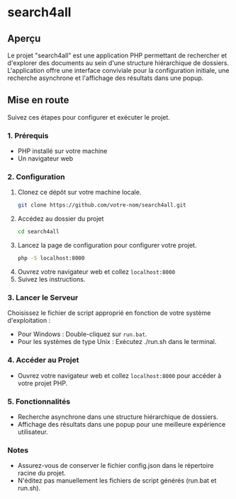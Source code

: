 # search4all

## Aperçu

Le projet "search4all" est une application PHP permettant de rechercher et d'explorer des documents au sein d'une structure hiérarchique de dossiers. L'application offre une interface conviviale pour la configuration initiale, une recherche asynchrone et l'affichage des résultats dans une popup.

## Mise en route

Suivez ces étapes pour configurer et exécuter le projet.

### 1. Prérequis

- PHP installé sur votre machine
- Un navigateur web

### 2. Configuration

1. Clonez ce dépôt sur votre machine locale.
   ```bash
   git clone https://github.com/votre-nom/search4all.git
2. Accédez au dossier du projet
   ```bash
   cd search4all
3. Lancez la page de configuration pour configurer votre projet.
   ```bash
   php -S localhost:8000
4. Ouvrez votre navigateur web et collez `localhost:8000`
5. Suivez les instructions.
   
### 3. Lancer le Serveur

Choisissez le fichier de script approprié en fonction de votre système d'exploitation :

- Pour Windows : Double-cliquez sur `run.bat`.
- Pour les systèmes de type Unix : Exécutez ./run.sh dans le terminal.

### 4. Accéder au Projet

- Ouvrez votre navigateur web et collez `localhost:8000` pour accéder à votre projet PHP.

### 5. Fonctionnalités

- Recherche asynchrone dans une structure hiérarchique de dossiers.
- Affichage des résultats dans une popup pour une meilleure expérience utilisateur.

### Notes
- Assurez-vous de conserver le fichier config.json dans le répertoire racine du projet.
- N'éditez pas manuellement les fichiers de script générés (run.bat et run.sh).

